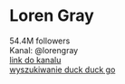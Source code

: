 
Loren Gray
==========
  
54.4M followers  
Kanal: @lorengray  
[link do kanalu](https://www.tiktok.com/@lorengray?is_from_webapp=1&sender_device=pc)  
[wyszukiwanie duck duck go](https://www.billboard.com/music/music-news/loren-gray-guilty-debut-album-interview-1235312931/)